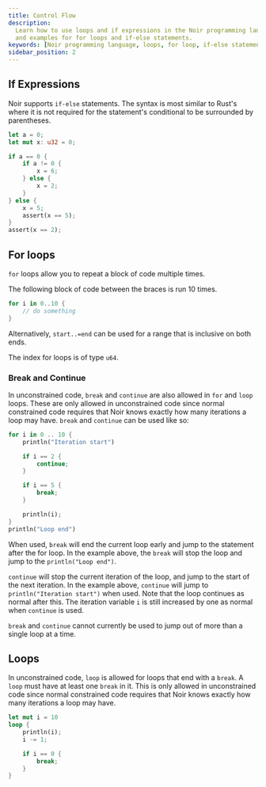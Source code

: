 ```yaml
---
title: Control Flow
description:
  Learn how to use loops and if expressions in the Noir programming language. Discover the syntax
  and examples for for loops and if-else statements.
keywords: [Noir programming language, loops, for loop, if-else statements, Rust syntax]
sidebar_position: 2
---
```


## If Expressions

Noir supports `if-else` statements. The syntax is most similar to Rust's where it is not required
for the statement's conditional to be surrounded by parentheses.

```rust
let a = 0;
let mut x: u32 = 0;

if a == 0 {
    if a != 0 {
        x = 6;
    } else {
        x = 2;
    }
} else {
    x = 5;
    assert(x == 5);
}
assert(x == 2);
```

## For loops

`for` loops allow you to repeat a block of code multiple times.

The following block of code between the braces is run 10 times.

```rust
for i in 0..10 {
    // do something
}
```

Alternatively, `start..=end` can be used for a range that is inclusive on both ends.

The index for loops is of type `u64`.

### Break and Continue

In unconstrained code, `break` and `continue` are also allowed in `for` and `loop` loops. These are only allowed
in unconstrained code since normal constrained code requires that Noir knows exactly how many iterations
a loop may have. `break` and `continue` can be used like so:

```rust
for i in 0 .. 10 {
    println("Iteration start")

    if i == 2 {
        continue;
    }

    if i == 5 {
        break;
    }

    println(i);
}
println("Loop end")
```

When used, `break` will end the current loop early and jump to the statement after the for loop. In the example
above, the `break` will stop the loop and jump to the `println("Loop end")`.

`continue` will stop the current iteration of the loop, and jump to the start of the next iteration. In the example
above, `continue` will jump to `println("Iteration start")` when used. Note that the loop continues as normal after this.
The iteration variable `i` is still increased by one as normal when `continue` is used.

`break` and `continue` cannot currently be used to jump out of more than a single loop at a time.

## Loops

In unconstrained code, `loop` is allowed for loops that end with a `break`. 
A `loop` must have at least one `break` in it.
This is only allowed in unconstrained code since normal constrained code requires that Noir knows exactly how many iterations
a loop may have.

```rust
let mut i = 10
loop {
    println(i);
    i -= 1;

    if i == 0 {
        break;
    }
}
```


